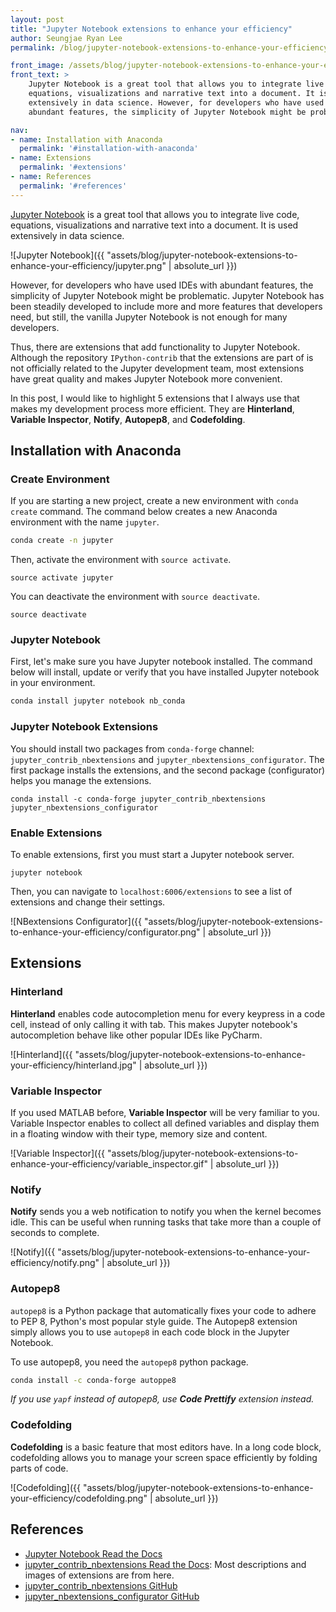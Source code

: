 ```yaml
---
layout: post
title: "Jupyter Notebook extensions to enhance your efficiency"
author: Seungjae Ryan Lee
permalink: /blog/jupyter-notebook-extensions-to-enhance-your-efficiency/

front_image: /assets/blog/jupyter-notebook-extensions-to-enhance-your-efficiency/front.svg
front_text: >
    Jupyter Notebook is a great tool that allows you to integrate live code,
    equations, visualizations and narrative text into a document. It is used
    extensively in data science. However, for developers who have used IDEs with
    abundant features, the simplicity of Jupyter Notebook might be problematic.

nav:
- name: Installation with Anaconda
  permalink: '#installation-with-anaconda'
- name: Extensions
  permalink: '#extensions'
- name: References
  permalink: '#references'
---
```


[Jupyter Notebook](http://jupyter.org/) is a great tool that allows you to integrate live code, equations, visualizations and narrative text into a document. It is used extensively in data science.

![Jupyter Notebook]({{ "assets/blog/jupyter-notebook-extensions-to-enhance-your-efficiency/jupyter.png" | absolute_url }})

However, for developers who have used IDEs with abundant features, the simplicity of Jupyter Notebook might be problematic. Jupyter Notebook has been steadily developed to include more and more features that developers need, but still, the vanilla Jupyter Notebook is not enough for many developers.

Thus, there are extensions that add functionality to Jupyter Notebook. Although the repository  `IPython-contrib` that the extensions are part of is not officially related to the Jupyter development team, most extensions have great quality and makes Jupyter Notebook more convenient.

In this post, I would like to highlight 5 extensions that I always use that makes my development process more efficient. They are **Hinterland**, **Variable Inspector**, **Notify**, **Autopep8**, and **Codefolding**.



## Installation with Anaconda

### Create Environment

If you are starting a new project, create a new environment with `conda create` command. The command below creates a new Anaconda environment with the name `jupyter`.

```bash
conda create -n jupyter
```

Then, activate the environment with `source activate`.

```
source activate jupyter
```

You can deactivate the environment with `source deactivate`.

```
source deactivate
```

### Jupyter Notebook

First, let's make sure you have Jupyter notebook installed. The command below will install, update or verify that you have installed Jupyter notebook in your environment.

```bash
conda install jupyter notebook nb_conda
```

### Jupyter Notebook Extensions

You should install two packages from `conda-forge` channel: `jupyter_contrib_nbextensions` and `jupyter_nbextensions_configurator`. The first package installs the extensions, and the second package (configurator) helps you manage the extensions.

```
conda install -c conda-forge jupyter_contrib_nbextensions jupyter_nbextensions_configurator
```

### Enable Extensions

To enable extensions, first you must start a Jupyter notebook server.

```
jupyter notebook
```

Then, you can navigate to `localhost:6006/extensions` to see a list of extensions and change their settings.

![NBextensions Configurator]({{ "assets/blog/jupyter-notebook-extensions-to-enhance-your-efficiency/configurator.png" | absolute_url }})



## Extensions

### Hinterland

**Hinterland** enables code autocompletion menu for every keypress in a code cell, instead of only calling it with tab. This makes Jupyter notebook's autocompletion behave like other popular IDEs like PyCharm.

![Hinterland]({{ "assets/blog/jupyter-notebook-extensions-to-enhance-your-efficiency/hinterland.jpg" | absolute_url }})

### Variable Inspector

If you used MATLAB before, **Variable Inspector** will be very familiar to you. Variable Inspector enables to collect all defined variables and display them in a floating window with their type, memory size and content.

![Variable Inspector]({{ "assets/blog/jupyter-notebook-extensions-to-enhance-your-efficiency/variable_inspector.gif" | absolute_url }})

### Notify

**Notify** sends you a web notification to notify you when the kernel becomes idle. This can be useful when running tasks that take more than a couple of seconds to complete.

![Notify]({{ "assets/blog/jupyter-notebook-extensions-to-enhance-your-efficiency/notify.png" | absolute_url }})

### Autopep8

`autopep8` is a Python package that automatically fixes your code to adhere to PEP 8, Python's most popular style guide. The Autopep8 extension simply allows you to use `autopep8` in each code block in the  Jupyter Notebook.

To use autopep8, you need the `autopep8` python package.

```bash
conda install -c conda-forge autoppe8
```

*If you use `yapf` instead of autopep8, use **Code Prettify** extension instead.*

### Codefolding

**Codefolding** is a basic feature that most editors have. In a long code block, codefolding allows you to manage your screen space efficiently by folding parts of code.

![Codefolding]({{ "assets/blog/jupyter-notebook-extensions-to-enhance-your-efficiency/codefolding.png" | absolute_url }})

## References

* [Jupyter Notebook Read the Docs](https://jupyter-notebook.readthedocs.io/en/stable/)
* [jupyter_contrib_nbextensions Read the Docs](http://jupyter-contrib-nbextensions.readthedocs.io): Most descriptions and images of extensions are from here.
* [jupyter_contrib_nbextensions GitHub](https://github.com/ipython-contrib/jupyter_contrib_nbextensions)
* [jupyter_nbextensions_configurator GitHub](https://github.com/Jupyter-contrib/jupyter_nbextensions_configurator)